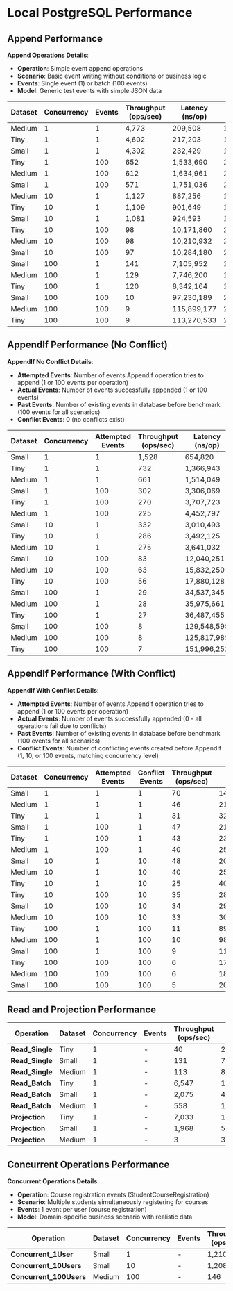 # Local PostgreSQL Performance

## Append Performance

**Append Operations Details**:
- **Operation**: Simple event append operations
- **Scenario**: Basic event writing without conditions or business logic
- **Events**: Single event (1) or batch (100 events)
- **Model**: Generic test events with simple JSON data

| Dataset | Concurrency | Events | Throughput (ops/sec) | Latency (ns/op) | Memory (B/op) | Allocations |
|---------|-------------|--------|---------------------|-----------------|---------------|-------------|
| Medium | 1 | 1 | 4,773 | 209,508 | 1,875 | 55 |
| Tiny | 1 | 1 | 4,602 | 217,203 | 1,877 | 56 |
| Small | 1 | 1 | 4,302 | 232,429 | 1,883 | 56 |
| Tiny | 1 | 100 | 652 | 1,533,690 | 210,790 | 2,053 |
| Medium | 1 | 100 | 612 | 1,634,961 | 211,381 | 2,053 |
| Small | 1 | 100 | 571 | 1,751,036 | 210,784 | 2,053 |
| Medium | 10 | 1 | 1,127 | 887,256 | 17,532 | 523 |
| Tiny | 10 | 1 | 1,109 | 901,649 | 17,542 | 523 |
| Small | 10 | 1 | 1,081 | 924,593 | 17,547 | 523 |
| Tiny | 10 | 100 | 98 | 10,171,860 | 2,096,951 | 20,506 |
| Medium | 10 | 100 | 98 | 10,210,932 | 2,094,443 | 20,489 |
| Small | 10 | 100 | 97 | 10,284,180 | 2,095,247 | 20,494 |
| Small | 100 | 1 | 141 | 7,105,952 | 182,904 | 5,282 |
| Medium | 100 | 1 | 129 | 7,746,200 | 182,588 | 5,275 |
| Tiny | 100 | 1 | 120 | 8,342,164 | 182,815 | 5,283 |
| Small | 100 | 100 | 10 | 97,230,189 | 20,961,682 | 205,133 |
| Medium | 100 | 100 | 9 | 115,899,177 | 20,955,109 | 205,076 |
| Tiny | 100 | 100 | 9 | 113,270,533 | 20,965,455 | 205,151 |

## AppendIf Performance (No Conflict)

**AppendIf No Conflict Details**:
- **Attempted Events**: Number of events AppendIf operation tries to append (1 or 100 events per operation)
- **Actual Events**: Number of events successfully appended (1 or 100 events)
- **Past Events**: Number of existing events in database before benchmark (100 events for all scenarios)
- **Conflict Events**: 0 (no conflicts exist)

| Dataset | Concurrency | Attempted Events | Throughput (ops/sec) | Latency (ns/op) | Memory (B/op) | Allocations |
|---------|-------------|------------------|---------------------|-----------------|---------------|-------------|
| Small | 1 | 1 | 1,528 | 654,820 | 4,465 | 96 |
| Tiny | 1 | 1 | 732 | 1,366,943 | 4,461 | 95 |
| Medium | 1 | 1 | 661 | 1,514,049 | 4,461 | 95 |
| Small | 1 | 100 | 302 | 3,306,069 | 213,952 | 2,093 |
| Tiny | 1 | 100 | 270 | 3,707,723 | 214,381 | 2,095 |
| Medium | 1 | 100 | 225 | 4,452,797 | 213,795 | 2,092 |
| Small | 10 | 1 | 332 | 3,010,493 | 43,401 | 922 |
| Tiny | 10 | 1 | 286 | 3,492,125 | 43,401 | 921 |
| Medium | 10 | 1 | 275 | 3,641,032 | 43,363 | 921 |
| Small | 10 | 100 | 83 | 12,040,251 | 2,136,629 | 20,903 |
| Medium | 10 | 100 | 63 | 15,832,250 | 2,135,136 | 20,892 |
| Tiny | 10 | 100 | 56 | 17,880,128 | 2,139,685 | 20,929 |
| Small | 100 | 1 | 29 | 34,537,345 | 441,049 | 9,265 |
| Medium | 100 | 1 | 28 | 35,975,661 | 440,653 | 9,262 |
| Tiny | 100 | 1 | 27 | 36,487,455 | 441,985 | 9,272 |
| Small | 100 | 100 | 8 | 129,548,595 | 21,355,971 | 209,084 |
| Medium | 100 | 100 | 8 | 125,817,985 | 21,365,328 | 209,045 |
| Tiny | 100 | 100 | 7 | 151,996,252 | 21,379,785 | 209,199 |

## AppendIf Performance (With Conflict)

**AppendIf With Conflict Details**:
- **Attempted Events**: Number of events AppendIf operation tries to append (1 or 100 events per operation)
- **Actual Events**: Number of events successfully appended (0 - all operations fail due to conflicts)
- **Past Events**: Number of existing events in database before benchmark (100 events for all scenarios)
- **Conflict Events**: Number of conflicting events created before AppendIf (1, 10, or 100 events, matching concurrency level)

| Dataset | Concurrency | Attempted Events | Conflict Events | Throughput (ops/sec) | Latency (ns/op) | Memory (B/op) | Allocations |
|---------|-------------|------------------|-----------------|---------------------|-----------------|---------------|-------------|
| Small | 1 | 1 | 1 | 70 | 14,371,495 | 5,859 | 144 |
| Medium | 1 | 1 | 1 | 46 | 21,828,132 | 5,897 | 144 |
| Tiny | 1 | 1 | 1 | 31 | 32,313,921 | 5,910 | 144 |
| Small | 1 | 100 | 1 | 47 | 21,387,674 | 214,731 | 2,140 |
| Tiny | 1 | 100 | 1 | 43 | 23,255,195 | 215,322 | 2,144 |
| Medium | 1 | 100 | 1 | 40 | 25,062,065 | 214,684 | 2,140 |
| Small | 10 | 1 | 10 | 48 | 20,857,225 | 57,246 | 1,405 |
| Medium | 10 | 1 | 10 | 40 | 25,004,187 | 57,238 | 1,405 |
| Tiny | 10 | 1 | 10 | 25 | 40,366,956 | 57,282 | 1,406 |
| Tiny | 10 | 100 | 10 | 35 | 28,186,945 | 2,149,590 | 21,401 |
| Small | 10 | 100 | 10 | 34 | 29,396,364 | 2,146,454 | 21,380 |
| Medium | 10 | 100 | 10 | 33 | 30,285,182 | 2,145,157 | 21,372 |
| Tiny | 100 | 1 | 100 | 11 | 89,878,760 | 584,294 | 14,188 |
| Medium | 100 | 1 | 100 | 10 | 98,250,736 | 581,578 | 14,169 |
| Small | 100 | 1 | 100 | 9 | 112,494,108 | 581,648 | 14,172 |
| Tiny | 100 | 100 | 100 | 6 | 179,032,479 | 21,493,694 | 213,955 |
| Medium | 100 | 100 | 100 | 6 | 180,638,478 | 21,478,281 | 213,861 |
| Small | 100 | 100 | 100 | 5 | 205,235,701 | 21,475,130 | 213,853 |

## Read and Projection Performance

| Operation | Dataset | Concurrency | Events | Throughput (ops/sec) | Latency (ns/op) | Memory (B/op) | Allocations |
|-----------|---------|-------------|--------|---------------------|-----------------|---------------|-------------|
| **Read_Single** | Tiny | 1 | - | 40 | 25,170,720 | 2,546,894 | 288,487 |
| **Read_Single** | Small | 1 | - | 131 | 7,649,236 | 1,024,685 | 131,363 |
| **Read_Single** | Medium | 1 | - | 113 | 8,850,949 | 1,024,343 | 131,363 |
| **Read_Batch** | Tiny | 1 | - | 6,547 | 152,791 | 989 | 21 |
| **Read_Batch** | Small | 1 | - | 2,075 | 481,945 | 988 | 21 |
| **Read_Batch** | Medium | 1 | - | 558 | 1,791,792 | 989 | 21 |
| **Projection** | Tiny | 1 | - | 7,033 | 142,197 | 2,037 | 37 |
| **Projection** | Small | 1 | - | 1,968 | 507,989 | 2,036 | 37 |
| **Projection** | Medium | 1 | - | 3 | 369,278,396 | 2,212 | 37 |

## Concurrent Operations Performance

**Concurrent Operations Details**:
- **Operation**: Course registration events (StudentCourseRegistration)
- **Scenario**: Multiple students simultaneously registering for courses
- **Events**: 1 event per user (course registration)
- **Model**: Domain-specific business scenario with realistic data

| Operation | Dataset | Concurrency | Events | Throughput (ops/sec) | Latency (ns/op) | Memory (B/op) | Allocations |
|-----------|---------|-------------|--------|---------------------|-----------------|---------------|-------------|
| **Concurrent_1User** | Small | 1 | - | 1,210 | 225,217 | 2,537 | 51 |
| **Concurrent_10Users** | Small | 10 | - | 1,208 | 807,331 | 26,033 | 530 |
| **Concurrent_100Users** | Medium | 100 | - | 146 | 6,854,788 | 269,465 | 5,543 |
